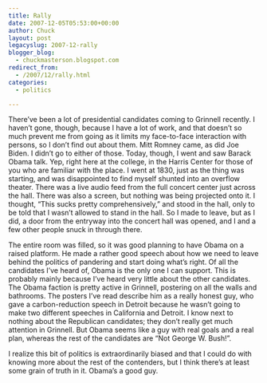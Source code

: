 ```yaml
---
title: Rally
date: 2007-12-05T05:53:00+00:00
author: Chuck
layout: post
legacyslug: 2007-12-rally
blogger_blog:
  - chuckmasterson.blogspot.com
redirect_from:
  - /2007/12/rally.html
categories:
  - politics

---
```

There’ve been a lot of presidential candidates coming to Grinnell recently. I
haven’t gone, though, because I have a lot of work, and that doesn’t so much
prevent me from going as it limits my face-to-face interaction with persons, so
I don’t find out about them. Mitt Romney came, as did Joe Biden. I didn’t go to
either of those. Today, though, I went and saw Barack Obama talk. Yep, right
here at the college, in the Harris Center for those of you who are familiar
with the place. I went at 1830, just as the thing was starting, and was
disappointed to find myself shunted into an overflow theater. There was a live
audio feed from the full concert center just across the hall. There was also a
screen, but nothing was being projected onto it. I thought, “This sucks pretty
comprehensively,” and stood in the hall, only to be told that I wasn’t allowed
to stand in the hall. So I made to leave, but as I did, a door from the
entryway into the concert hall was opened, and I and a few other people snuck
in through there.  

The entire room was filled, so it was good planning to have Obama on a raised
platform. He made a rather good speech about how we need to leave behind the
politics of pandering and start doing what’s right. Of all the candidates I’ve
heard of, Obama is the only one I can support. This is probably mainly because
I’ve heard very little about the other candidates. The Obama faction is pretty
active in Grinnell, postering on all the walls and bathrooms. The posters I’ve
read describe him as a really honest guy, who gave a carbon-reduction speech in
Detroit because he wasn’t going to make two different speeches in California
and Detroit. I know next to nothing about the Republican candidates; they don’t
really get much attention in Grinnell. But Obama seems like a guy with real
goals and a real plan, whereas the rest of the candidates are “Not George W.
Bush!”.  

I realize this bit of politics is extraordinarily biased and that I could do
with knowing more about the rest of the contenders, but I think there’s at
least some grain of truth in it. Obama’s a good guy.
